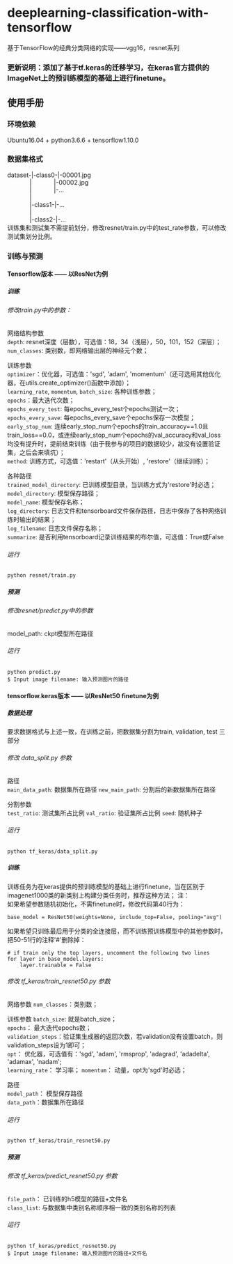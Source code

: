 # deeplearning-classification-with-tensorflow
基于TensorFlow的经典分类网络的实现——vgg16，resnet系列

### 更新说明：添加了基于tf.keras的迁移学习，在keras官方提供的ImageNet上的预训练模型的基础上进行finetune。


## 使用手册
### 环境依赖
Ubuntu16.04 + python3.6.6 + tensorflow1.10.0

### 数据集格式   
dataset-|-class0-|-00001.jpg  
&nbsp;&nbsp;&nbsp;&nbsp;&nbsp;&nbsp;&nbsp;&nbsp;&nbsp;&nbsp;&nbsp;&nbsp;&nbsp;|&nbsp;&nbsp;&nbsp;&nbsp;&nbsp;&nbsp;&nbsp;&nbsp;&nbsp;&nbsp;&nbsp;&nbsp;&nbsp;|-00002.jpg   
&nbsp;&nbsp;&nbsp;&nbsp;&nbsp;&nbsp;&nbsp;&nbsp;&nbsp;&nbsp;&nbsp;&nbsp;&nbsp;|&nbsp;&nbsp;&nbsp;&nbsp;&nbsp;&nbsp;&nbsp;&nbsp;&nbsp;&nbsp;&nbsp;&nbsp;&nbsp;|-...   
&nbsp;&nbsp;&nbsp;&nbsp;&nbsp;&nbsp;&nbsp;&nbsp;&nbsp;&nbsp;&nbsp;&nbsp;&nbsp;|    
&nbsp;&nbsp;&nbsp;&nbsp;&nbsp;&nbsp;&nbsp;&nbsp;&nbsp;&nbsp;&nbsp;&nbsp;&nbsp;|-class1-|-...    
&nbsp;&nbsp;&nbsp;&nbsp;&nbsp;&nbsp;&nbsp;&nbsp;&nbsp;&nbsp;&nbsp;&nbsp;&nbsp;|    
&nbsp;&nbsp;&nbsp;&nbsp;&nbsp;&nbsp;&nbsp;&nbsp;&nbsp;&nbsp;&nbsp;&nbsp;&nbsp;|-class2-|-...    
训练集和测试集不需提前划分，修改resnet/train.py中的test_rate参数，可以修改测试集划分比例。

### 训练与预测
#### Tensorflow版本 —— 以ResNet为例
##### 训练
###### 修改train.py中的参数： 
网络结构参数    
`depth`: resnet深度（层数），可选值：18，34（浅层），50，101，152（深层）；   
`num_classes`: 类别数，即网络输出层的神经元个数；   
     
训练参数      
`optimizer`：优化器，可选值：'sgd', 'adam', 'momentum'（还可选用其他优化器，在utils.create_optimizer()函数中添加）；    
`learning_rate`, `momentum`, `batch_size`: 各种训练参数；  
`epochs`：最大迭代次数；   
`epochs_every_test`: 每epochs_every_test个epochs测试一次；   
`epochs_every_save`: 每epochs_every_save个epochs保存一次模型；
`early_stop_num`: 连续early_stop_num个epochs的train_accuracy==1.0且train_loss==0.0，或连续early_stop_num个epochs的val_accuracy和val_loss均没有提升时，提前结束训练（由于我参与的项目的数据较少，故没有设置验证集，之后会来填坑）；    
`method`: 训练方式，可选值：'restart'（从头开始）, 'restore'（继续训练）；   
       
各种路径      
`trained_model_directory`: 已训练模型目录，当训练方式为'restore'时必选；   
`model_directory`: 模型保存路径；  
`model_name`: 模型保存名称；   
`log_directory`: 日志文件和tensorboard文件保存路径，日志中保存了各种网络训练时输出的结果；    
`log_filename`: 日志文件保存名称；   
`summarize`: 是否利用tensorboard记录训练结果的布尔值，可选值：True或False

###### 运行
```
python resnet/train.py
```

##### 预测
###### 修改resnet/predict.py中的参数
model_path: ckpt模型所在路径
###### 运行
```
python predict.py    
$ Input image filename: 输入预测图片的路径
```

#### tensorflow.keras版本 —— 以ResNet50 finetune为例
##### 数据处理
要求数据格式与上述一致，在训练之前，把数据集分割为train, validation, test 三部分
###### 修改 data_split.py 参数
路径        
`main_data_path`: 数据集所在路径
`new_main_path`: 分割后的新数据集所在路径
      
分割参数       
`test_ratio`: 测试集所占比例
`val_ratio`: 验证集所占比例
`seed`: 随机种子

###### 运行
```
python tf_keras/data_split.py
```

##### 训练
训练任务为在keras提供的预训练模型的基础上进行finetune，当在区别于imagenet1000类的新类别上构建分类任务时，推荐这种方法；
注：    
如果希望参数随机初始化，不需finetune时，修改代码第40行为：
```
base_model = ResNet50(weights=None, include_top=False, pooling="avg")

```
如果希望只训练最后用于分类的全连接层，而不训练预训练模型中的其他参数时，把50-51行的注释'#'删除掉：
```
# if train only the top layers, uncomment the following two lines
for layer in base_model.layers:
    layer.trainable = False
```
###### 修改 tf_keras/train_resnet50.py 参数
网络参数
`num_classes`：类别数；     
      
 训练参数
 `batch_size`: 就是batch_size；    
 `epochs`： 最大迭代epochs数；    
 `validation_steps`：验证集生成器的返回次数，若validation没有设置batch，则validation_steps设为1即可；   
 `opt`： 优化器，可选值有：'sgd', 'adam', 'rmsprop', 'adagrad', 'adadelta', 'adamax', 'nadam';    
 `learning_rate`： 学习率；
 `momentum`： 动量，opt为'sgd'时必选；
       
 路径     
 `model_path`： 模型保存路径     
 `data_path`：数据集所在路径       
 
 ###### 运行
 ```
 python tf_keras/train_resnet50.py
 ```
 
##### 预测
###### 修改 tf_keras/predict_resnet50.py 参数
`file_path`： 已训练的h5模型的路径+文件名      
`class_list`: 与数据集中类别名称顺序相一致的类别名称的列表    
###### 运行 
```
python tf_keras/predict_resnet50.py
$ Input image filename: 输入预测图片的路径+文件名
```


